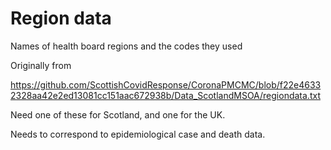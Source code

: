 # Region data

Names of health board regions and the codes they used

Originally from

https://github.com/ScottishCovidResponse/CoronaPMCMC/blob/f22e46332328aa42e2ed13081cc151aac672938b/Data_ScotlandMSOA/regiondata.txt

Need one of these for Scotland, and one for the UK.

Needs to correspond to epidemiological case and death data.

